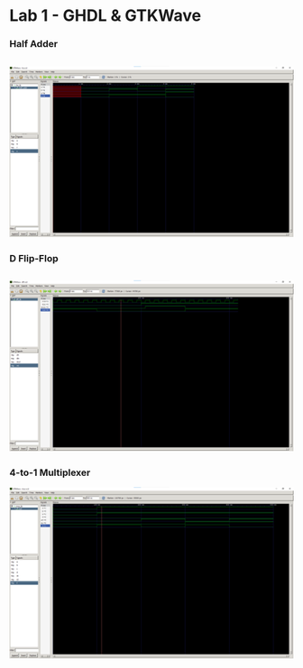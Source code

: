 # Lab 1 - GHDL & GTKWave

### Half Adder
![ha](ha.png)
---
### D Flip-Flop
![dff](dff.png)
---
### 4-to-1 Multiplexer
![4t1](4t1.png)
